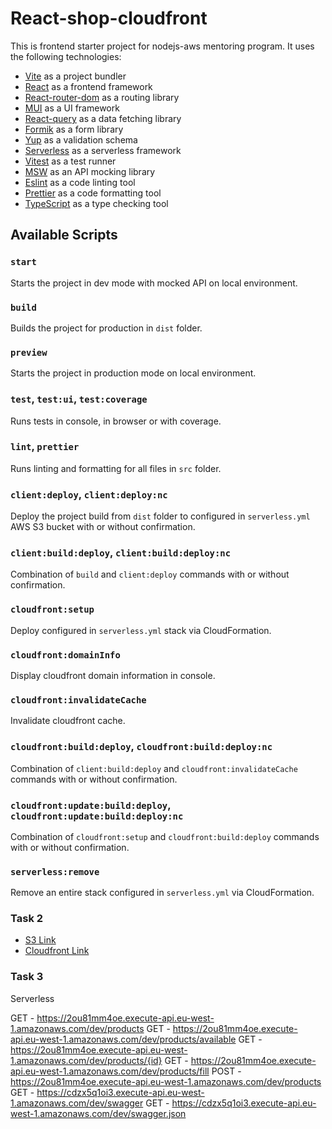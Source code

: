 # React-shop-cloudfront

This is frontend starter project for nodejs-aws mentoring program. It uses the following technologies:

- [Vite](https://vitejs.dev/) as a project bundler
- [React](https://beta.reactjs.org/) as a frontend framework
- [React-router-dom](https://reactrouterdotcom.fly.dev/) as a routing library
- [MUI](https://mui.com/) as a UI framework
- [React-query](https://react-query-v3.tanstack.com/) as a data fetching library
- [Formik](https://formik.org/) as a form library
- [Yup](https://github.com/jquense/yup) as a validation schema
- [Serverless](https://serverless.com/) as a serverless framework
- [Vitest](https://vitest.dev/) as a test runner
- [MSW](https://mswjs.io/) as an API mocking library
- [Eslint](https://eslint.org/) as a code linting tool
- [Prettier](https://prettier.io/) as a code formatting tool
- [TypeScript](https://www.typescriptlang.org/) as a type checking tool

## Available Scripts

### `start`

Starts the project in dev mode with mocked API on local environment.

### `build`

Builds the project for production in `dist` folder.

### `preview`

Starts the project in production mode on local environment.

### `test`, `test:ui`, `test:coverage`

Runs tests in console, in browser or with coverage.

### `lint`, `prettier`

Runs linting and formatting for all files in `src` folder.

### `client:deploy`, `client:deploy:nc`

Deploy the project build from `dist` folder to configured in `serverless.yml` AWS S3 bucket with or without confirmation.

### `client:build:deploy`, `client:build:deploy:nc`

Combination of `build` and `client:deploy` commands with or without confirmation.

### `cloudfront:setup`

Deploy configured in `serverless.yml` stack via CloudFormation.

### `cloudfront:domainInfo`

Display cloudfront domain information in console.

### `cloudfront:invalidateCache`

Invalidate cloudfront cache.

### `cloudfront:build:deploy`, `cloudfront:build:deploy:nc`

Combination of `client:build:deploy` and `cloudfront:invalidateCache` commands with or without confirmation.

### `cloudfront:update:build:deploy`, `cloudfront:update:build:deploy:nc`

Combination of `cloudfront:setup` and `cloudfront:build:deploy` commands with or without confirmation.

### `serverless:remove`

Remove an entire stack configured in `serverless.yml` via CloudFormation.

### **Task 2**

* [S3 Link](http://cloudx-aws-bucket.s3-website-eu-west-1.amazonaws.com/)
* [Cloudfront Link](https://d1xeq3rj5e02o4.cloudfront.net/)


### **Task 3**

Serverless

GET - https://2ou81mm4oe.execute-api.eu-west-1.amazonaws.com/dev/products
GET - https://2ou81mm4oe.execute-api.eu-west-1.amazonaws.com/dev/products/available
GET - https://2ou81mm4oe.execute-api.eu-west-1.amazonaws.com/dev/products/{id}
GET - https://2ou81mm4oe.execute-api.eu-west-1.amazonaws.com/dev/products/fill
POST - https://2ou81mm4oe.execute-api.eu-west-1.amazonaws.com/dev/products
GET - https://cdzx5q1oi3.execute-api.eu-west-1.amazonaws.com/dev/swagger
GET - https://cdzx5q1oi3.execute-api.eu-west-1.amazonaws.com/dev/swagger.json

